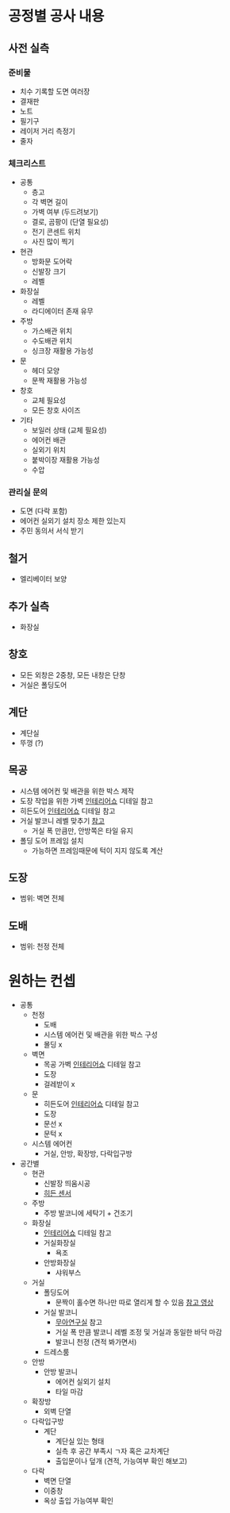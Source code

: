 # 공정별 공사 내용

## 사전 실측

### 준비물

* 치수 기록할 도면 여러장
* 결재판
* 노트
* 필기구
* 레이저 거리 측정기
* 줄자

### 체크리스트

* 공통
  * 층고
  * 각 벽면 길이
  * 가벽 여부 (두드려보기)
  * 결로, 곰팡이 (단열 필요성)
  * 전기 콘센트 위치
  * 사진 많이 찍기
* 현관
  * 방화문 도어락
  * 신발장 크기
  * 레벨
* 화장실
  * 레벨
  * 라디에이터 존재 유무
* 주방
  * 가스배관 위치
  * 수도배관 위치
  * 싱크장 재활용 가능성
* 문
  * 헤더 모양
  * 문짝 재활용 가능성
* 창호
  * 교체 필요성
  * 모든 창호 사이즈
* 기타
  * 보일러 상태 (교체 필요성)
  * 에어컨 배관
  * 실외기 위치
  * 붙박이장 재활용 가능성
  * 수압

### 관리실 문의
* 도면 (다락 포함)
* 에어컨 실외기 설치 장소 제한 있는지
* 주민 동의서 서식 받기

## 철거

* 엘리베이터 보양

## 추가 실측

* 화장실

## 창호

* 모든 외창은 2중창, 모든 내창은 단창
* 거실은 폴딩도어

## 계단

* 계단실
* 뚜껑 (?)

## 목공

* 시스템 에어컨 및 배관을 위한 박스 제작
* 도장 작업을 위한 가벽 [인테리어쇼](https://www.youtube.com/watch?v=CA5X4F65hHk) 디테일 참고
* 히든도어 [인테리어쇼](https://www.youtube.com/watch?v=Le9_7Mattp0) 디테일 참고
* 거실 발코니 레벨 맞추기 [참고](http://www.drapt.com/drnews/?page_name=column_view&menu_key=8&view_count=15&sort_key=wdate&start=0&field=&s_que=&uid=19483)
  * 거실 폭 만큼만, 안방쪽은 타일 유지
* 폴딩 도어 프레임 설치
  * 가능하면 프레임때문에 턱이 지지 않도록 계산

## 도장

* 범위: 벽면 전체

## 도배

* 범위: 천정 전체



# 원하는 컨셉

* 공통
  * 천정
    * 도배
    * 시스템 에어컨 및 배관을 위한 박스 구성
    * 몰딩 x
  * 벽면
    * 목공 가벽 [인테리어쇼](https://www.youtube.com/watch?v=CA5X4F65hHk) 디테일 참고
    * 도장
    * 걸레받이 x
  * 문
    * 히든도어 [인테리어쇼](https://www.youtube.com/watch?v=Le9_7Mattp0) 디테일 참고
    * 도장
    * 문선 x
    * 문턱 x
  * 시스템 에어컨
    * 거실, 안방, 확장방, 다락입구방
* 공간별
  * 현관
    * 신발장 띄움시공
    * [히든 센서](https://www.youtube.com/watch?v=6l5ITVnQRcI)
  * 주방
    * 주방 발코니에 세탁기 + 건조기
  * 화장실
    * [인테리어쇼](https://www.youtube.com/watch?v=GN_AyigzUvA&list=PLKnn1JCMuq2a-c9bBVl74GYiMbr_mZZLC) 디테일 참고
    * 거실화장실
      * 욕조
    * 안방화장실
      * 샤워부스
  * 거실
    * 폴딩도어
      * 문짝이 홀수면 하나만 따로 열리게 할 수 있음 [참고 영상](https://youtu.be/yFWmizg9PNo?t=149)
    * 거실 발코니
      * [무아연구실](https://www.youtube.com/watch?v=kjX69dmPuZI&list=PLi-etruiVNGxT7ef6_AclnTOe9b0lWDaz) 참고
      * 거실 폭 만큼 발코니 레벨 조정 및 거실과 동일한 바닥 마감
      * 발코니 천정 (견적 봐가면서)
    * 드레스룸
  * 안방
    * 안방 발코니
      * 에어컨 실외기 설치
      * 타일 마감
  * 확장방
    * 외벽 단열
  * 다락입구방
    * 계단
      * 계단실 있는 형태
      * 실측 후 공간 부족시 ㄱ자 혹은 교차계단
      * 출입문이나 덮개 (견적, 가능여부 확인 해보고)
  * 다락
    * 벽면 단열
    * 이중창
    * 옥상 출입 가능여부 확인
